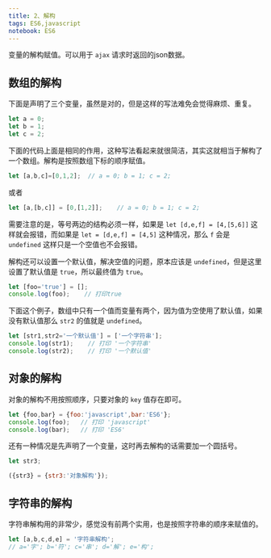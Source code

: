 ```yaml
---
title: 2、解构
tags: ES6,javascript
notebook: ES6
---
```


变量的解构赋值。可以用于 `ajax` 请求时返回的json数据。

## 数组的解构

下面是声明了三个变量，虽然是对的，但是这样的写法难免会觉得麻烦、重复。

```js
let a = 0;
let b = 1;
let c = 2;
```

下面的代码上面是相同的作用，这种写法看起来就很简洁，其实这就相当于解构了一个数组。解构是按照数组下标的顺序赋值。

```js
let [a,b,c]=[0,1,2];  // a = 0; b = 1; c = 2;
```

或者

```js
let [a,[b,c]] = [0,[1,2]];    // a = 0; b = 1; c = 2;
```

需要注意的是，等号两边的结构必须一样，如果是 `let [d,e,f] = [4,[5,6]]` 这样就会报错，而如果是 `let = [d,e,f] = [4,5]` 这种情况，那么 `f` 会是 `undefined` 这样只是一个空值也不会报错。

解构还可以设置一个默认值，解决空值的问题，原本应该是 `undefined`，但是这里设置了默认值是 `true`，所以最终值为 `true`。

```js
let [foo='true'] = [];
console.log(foo);    // 打印true
```

下面这个例子，数组中只有一个值而变量有两个，因为值为空使用了默认值，如果没有默认值那么 `str2` 的值就是 `undefined`。

```js
let [str1,str2='一个默认值'] = ['一个字符串'];
console.log(str1);    // 打印 '一个字符串'
console.log(str2);    // 打印 '一个默认值'
```

## 对象的解构

对象的解构不用按照顺序，只要对象的 `key` 值存在即可。

```js
let {foo,bar} = {foo:'javascript',bar:'ES6'};
console.log(foo);   // 打印 'javascript'
console.log(bar);   // 打印 'ES6'
```

还有一种情况是先声明了一个变量，这时再去解构的话需要加一个圆括号。

```js
let str3;

({str3} = {str3:'对象解构'});
```

## 字符串的解构

字符串解构用的非常少，感觉没有前两个实用，也是按照字符串的顺序来赋值的。

```js
let [a,b,c,d,e] = '字符串解构';
// a='字'; b='符'; c='串'; d='解'; e='构';
```
